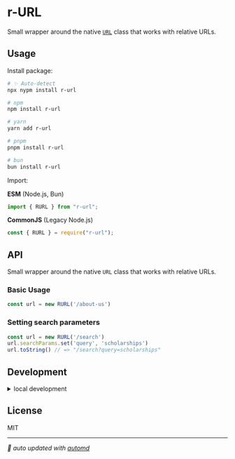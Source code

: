 # r-URL

Small wrapper around the native [`URL`](https://developer.mozilla.org/en-US/docs/Web/API/URL) class that works with relative URLs.

## Usage

Install package:

<!-- automd:pm-install -->

```sh
# ✨ Auto-detect
npx nypm install r-url

# npm
npm install r-url

# yarn
yarn add r-url

# pnpm
pnpm install r-url

# bun
bun install r-url
```

<!-- /automd -->

Import:

<!-- automd:jsimport cjs name="r-url" imports="RURL" -->

**ESM** (Node.js, Bun)

```js
import { RURL } from "r-url";
```

**CommonJS** (Legacy Node.js)

```js
const { RURL } = require("r-url");
```

<!-- /automd -->

## API 

Small wrapper around the native `URL` class that works with relative URLs.

### Basic Usage

```ts
const url = new RURL('/about-us')
```

### Setting search parameters

```ts
const url = new RURL('/search')
url.searchParams.set('query', 'scholarships')
url.toString() // => "/search?query=scholarships"
```

## Development

<details>

<summary>local development</summary>

- Clone this repository
- Install latest LTS version of [Node.js](https://nodejs.org/en/)
- Install dependencies using `pnpm install`
- Run interactive tests using `pnpm dev`

</details>

## License

MIT

<!-- automd:with-automd -->

---

_🤖 auto updated with [automd](https://automd.unjs.io)_

<!-- /automd -->